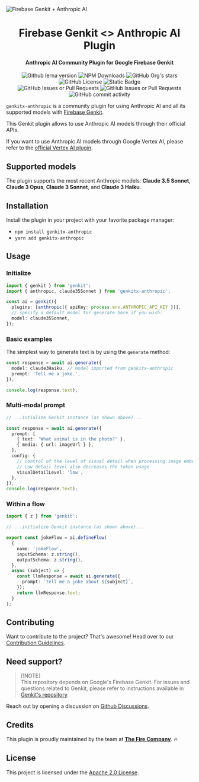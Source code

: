 ![Firebase Genkit + Anthropic AI](https://github.com/TheFireCo/genkit-plugins/blob/main/assets/genkit-anthropic.png?raw=true)

<h1 align="center">Firebase Genkit <> Anthropic AI Plugin</h1>

<h4 align="center">Anthropic AI Community Plugin for Google Firebase Genkit</h4>

<div align="center">
   <img alt="Github lerna version" src="https://img.shields.io/github/lerna-json/v/TheFireCo/genkit-plugins?label=version">
   <img alt="NPM Downloads" src="https://img.shields.io/npm/dw/genkitx-anthropic">
   <img alt="GitHub Org's stars" src="https://img.shields.io/github/stars/TheFireCo?style=social">
   <img alt="GitHub License" src="https://img.shields.io/github/license/TheFireCo/genkit-plugins">
   <img alt="Static Badge" src="https://img.shields.io/badge/yes-a?label=maintained">
</div>

<div align="center">
   <img alt="GitHub Issues or Pull Requests" src="https://img.shields.io/github/issues/TheFireCo/genkit-plugins?color=blue">
   <img alt="GitHub Issues or Pull Requests" src="https://img.shields.io/github/issues-pr/TheFireCo/genkit-plugins?color=blue">
   <img alt="GitHub commit activity" src="https://img.shields.io/github/commit-activity/m/TheFireCo/genkit-plugins">
</div>

`genkitx-anthropic` is a community plugin for using Anthropic AI and all its supported models with [Firebase Genkit](https://github.com/firebase/genkit).

This Genkit plugin allows to use Anthropic AI models through their official APIs.

If you want to use Anthropic AI models through Google Vertex AI, please refer
to the [official Vertex AI plugin](https://www.npmjs.com/package/@genkit-ai/vertexai).

## Supported models

The plugin supports the most recent Anthropic models:
**Claude 3.5 Sonnet**, **Claude 3 Opus**, **Claude 3 Sonnet**, and **Claude 3 Haiku**.

## Installation

Install the plugin in your project with your favorite package manager:

- `npm install genkitx-anthropic`
- `yarn add genkitx-anthropic`

## Usage

### Initialize

```typescript
import { genkit } from 'genkit';
import { anthropic, claude35Sonnet } from 'genkitx-anthropic';

const ai = genkit({
  plugins: [anthropic({ apiKey: process.env.ANTHROPIC_API_KEY })],
  // specify a default model for generate here if you wish:
  model: claude35Sonnet,
});
```

### Basic examples

The simplest way to generate text is by using the `generate` method:

```typescript
const response = await ai.generate({
  model: claude3Haiku, // model imported from genkitx-anthropic
  prompt: 'Tell me a joke.',
});

console.log(response.text);
```

### Multi-modal prompt

```typescript
// ...intialize Genkit instance (as shown above)...

const response = await ai.generate({
  prompt: [
    { text: 'What animal is in the photo?' },
    { media: { url: imageUrl } },
  ],
  config: {
    // control of the level of visual detail when processing image embeddings
    // Low detail level also decreases the token usage
    visualDetailLevel: 'low',
  },
});
console.log(response.text);
```

### Within a flow

```typescript
import { z } from 'genkit';

// ...initialize Genkit instance (as shown above)...

export const jokeFlow = ai.defineFlow(
  {
    name: 'jokeFlow',
    inputSchema: z.string(),
    outputSchema: z.string(),
  },
  async (subject) => {
    const llmResponse = await ai.generate({
      prompt: `tell me a joke about ${subject}`,
    });
    return llmResponse.text;
  }
);
```

## Contributing

Want to contribute to the project? That's awesome! Head over to our [Contribution Guidelines](CONTRIBUTING.md).

## Need support?

> \[!NOTE\]\
> This repository depends on Google's Firebase Genkit. For issues and questions related to Genkit, please refer to instructions available in [Genkit's repository](https://github.com/firebase/genkit).

Reach out by opening a discussion on [Github Discussions](https://github.com/TheFireCo/genkitx-openai/discussions).

## Credits

This plugin is proudly maintained by the team at [**The Fire Company**](https://github.com/TheFireCo). 🔥

## License

This project is licensed under the [Apache 2.0 License](https://github.com/TheFireCo/genkit-plugins/blob/main/LICENSE).
